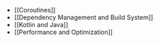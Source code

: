 * [[Coroutines]]
* [[Dependency Management and Build System]]
* [[Kotlin and Java]]
* [[Performance and Optimization]]